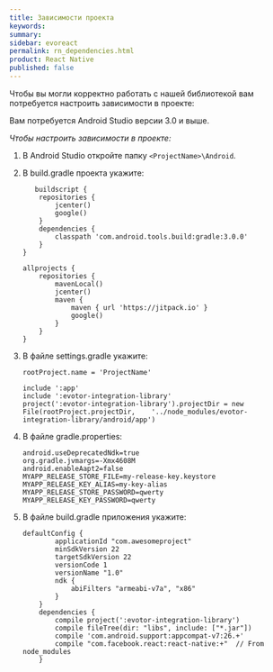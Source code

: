 ```yaml
---
title: Зависимости проекта
keywords:
summary:
sidebar: evoreact
permalink: rn_dependencies.html
product: React Native
published: false
---
```


Чтобы вы могли корректно работать с нашей библиотекой вам потребуется настроить зависимости в проекте:

Вам потребуется Android Studio версии 3.0 и выше.

*Чтобы настроить зависимости в проекте:*

1. В Android Studio откройте папку `<ProjectName>\Android`.
2. В build.gradle проекта укажите:

   ```
      buildscript {
       repositories {
           jcenter()
           google()
       }
       dependencies {
           classpath 'com.android.tools.build:gradle:3.0.0'
       }
   }

   allprojects {
       repositories {
           mavenLocal()
           jcenter()
           maven {
               maven { url 'https://jitpack.io' }
               google()
           }
       }
   }
   ```

3. В файле settings.gradle укажите:

   ```
   rootProject.name = 'ProjectName'

   include ':app'
   include ':evotor-integration-library'
   project(':evotor-integration-library').projectDir = new File(rootProject.projectDir,    '../node_modules/evotor-integration-library/android/app')

   ```

4. В файле gradle.properties:

   ```
   android.useDeprecatedNdk=true
   org.gradle.jvmargs=-Xmx4608M
   android.enableAapt2=false
   MYAPP_RELEASE_STORE_FILE=my-release-key.keystore
   MYAPP_RELEASE_KEY_ALIAS=my-key-alias
   MYAPP_RELEASE_STORE_PASSWORD=qwerty
   MYAPP_RELEASE_KEY_PASSWORD=qwerty
   ```

5. В файле build.gradle приложения укажите:

   ```
   defaultConfig {
           applicationId "com.awesomeproject"
           minSdkVersion 22
           targetSdkVersion 22
           versionCode 1
           versionName "1.0"
           ndk {
               abiFilters "armeabi-v7a", "x86"
           }
       }
       dependencies {
           compile project(':evotor-integration-library')
           compile fileTree(dir: "libs", include: ["*.jar"])
           compile 'com.android.support:appcompat-v7:26.+'
           compile "com.facebook.react:react-native:+"  // From node_modules
       }
   ```
